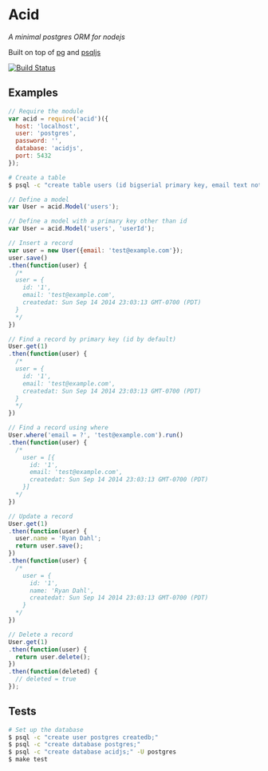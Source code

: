 # Acid
_A minimal postgres ORM for nodejs_

Built on top of [pg](https://github.com/brianc/node-postgres) and [psqljs](https://github.com/swlkr/psqljs)

[![Build Status](https://travis-ci.org/swlkr/acid.svg?branch=master)](https://travis-ci.org/swlkr/acid)

## Examples

```js
// Require the module
var acid = require('acid')({
  host: 'localhost',
  user: 'postgres',
  password: '',
  database: 'acidjs',
  port: 5432
});
```
```bash
# Create a table
$ psql -c "create table users (id bigserial primary key, email text not null, createdAt timestamp without time zone default (now() at time zone 'utc'));"
```
```js
// Define a model
var User = acid.Model('users');

// Define a model with a primary key other than id
var User = acid.Model('users', 'userId');

// Insert a record
var user = new User({email: 'test@example.com'});
user.save()
.then(function(user) {
  /*
  user = {
    id: '1',
    email: 'test@example.com',
    createdat: Sun Sep 14 2014 23:03:13 GMT-0700 (PDT)
  }
  */
})

// Find a record by primary key (id by default)
User.get(1)
.then(function(user) {
  /*
  user = {
    id: '1',
    email: 'test@example.com',
    createdat: Sun Sep 14 2014 23:03:13 GMT-0700 (PDT)
  }
  */
})

// Find a record using where
User.where('email = ?', 'test@example.com').run()
.then(function(user) {
  /*
    user = [{
      id: '1',
      email: 'test@example.com',
      createdat: Sun Sep 14 2014 23:03:13 GMT-0700 (PDT)
    }]
  */
})

// Update a record
User.get(1)
.then(function(user) {
  user.name = 'Ryan Dahl';
  return user.save();
})
.then(function(user) {
  /*
    user = {
      id: '1',
      name: 'Ryan Dahl',
      createdat: Sun Sep 14 2014 23:03:13 GMT-0700 (PDT)
    }
  */
})

// Delete a record
User.get(1)
.then(function(user) {
  return user.delete();
})
.then(function(deleted) {
  // deleted = true
});
```

## Tests

```bash
# Set up the database
$ psql -c "create user postgres createdb;"
$ psql -c "create database postgres;"
$ psql -c "create database acidjs;" -U postgres
$ make test
```
